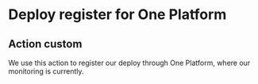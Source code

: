# Deploy register for One Platform

## Action custom

We use this action to register our deploy through One Platform, where our monitoring is currently.